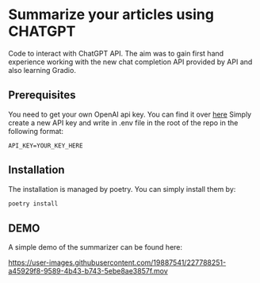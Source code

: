 # Summarize your articles using CHATGPT
Code to interact with ChatGPT API. The aim was to gain first hand experience working with the new chat completion API provided by API and also learning Gradio.


## Prerequisites
You need to get your own OpenAI api key. You can find it over [here](https://platform.openai.com/account/api-keys)
Simply create a new API key and write in .env file in the root of the repo in the following format:

```
API_KEY=YOUR_KEY_HERE
```

## Installation
The installation is managed by poetry. You can simply install them by:

```python
poetry install
```


## DEMO
A simple demo of the summarizer can be found here:


https://user-images.githubusercontent.com/19887541/227788251-a45929f8-9589-4b43-b743-5ebe8ae3857f.mov



